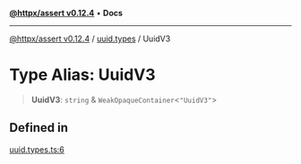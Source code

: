 [**@httpx/assert v0.12.4**](../../README.md) • **Docs**

***

[@httpx/assert v0.12.4](../../README.md) / [uuid.types](../README.md) / UuidV3

# Type Alias: UuidV3

> **UuidV3**: `string` & `WeakOpaqueContainer`\<`"UuidV3"`\>

## Defined in

[uuid.types.ts:6](https://github.com/belgattitude/httpx/blob/acde85be3548fccd6cc1a311d7f8d4419e2b6ce0/packages/assert/src/uuid.types.ts#L6)
